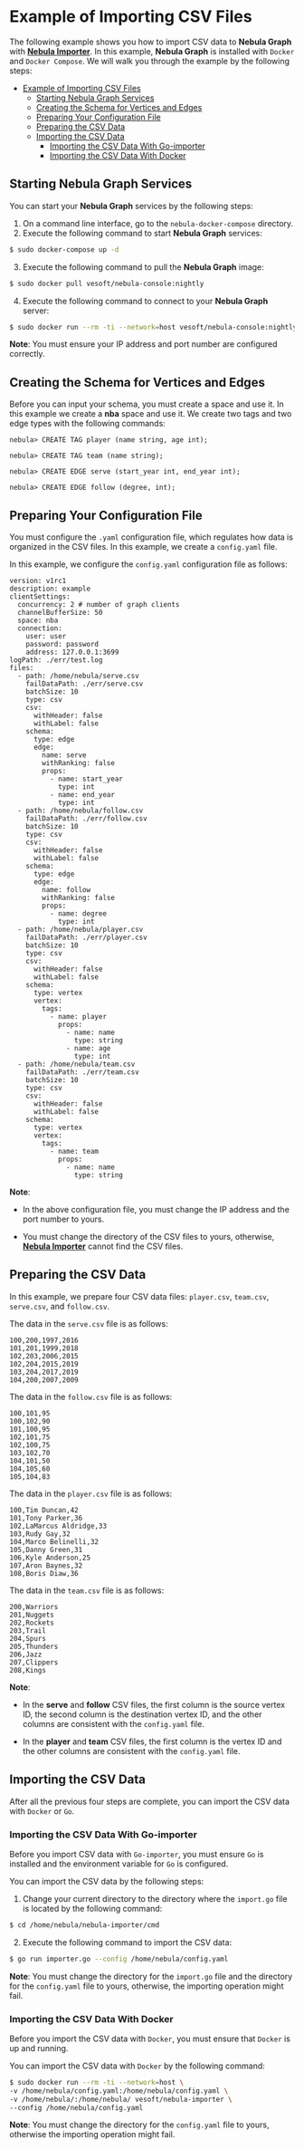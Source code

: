 # Example of Importing CSV Files

The following example shows you how to import CSV data to **Nebula Graph** with [**Nebula Importer**](https://github.com/vesoft-inc/nebula-importer). In this example, **Nebula Graph** is installed with `Docker` and `Docker Compose`. We will walk you through the example by the following steps:

- [Example of Importing CSV Files](#example-of-importing-csv-files)
  - [Starting Nebula Graph Services](#starting-nebula-graph-services)
  - [Creating the Schema for Vertices and Edges](#creating-the-schema-for-vertices-and-edges)
  - [Preparing Your Configuration File](#preparing-your-configuration-file)
  - [Preparing the CSV Data](#preparing-the-csv-data)
  - [Importing the CSV Data](#importing-the-csv-data)
    - [Importing the CSV Data With Go-importer](#importing-the-csv-data-with-go-importer)
    - [Importing the CSV Data With Docker](#importing-the-csv-data-with-docker)

## Starting Nebula Graph Services

You can start your **Nebula Graph** services by the following steps:

1. On a command line interface, go to the `nebula-docker-compose` directory.
2. Execute the following command to start **Nebula Graph** services:

```bash
$ sudo docker-compose up -d
```

3. Execute the following command to pull the **Nebula Graph** image:

```bash
$ sudo docker pull vesoft/nebula-console:nightly
```

4. Execute the following command to connect to your **Nebula Graph** server:

```bash
$ sudo docker run --rm -ti --network=host vesoft/nebula-console:nightly --addr=127.0.0.1 --port=3699
```

**Note**: You must ensure your IP address and port number are configured correctly.

## Creating the Schema for Vertices and Edges

Before you can input your schema, you must create a space and use it. In this example we create a **nba** space and use it. We create two tags and two edge types with the following commands:

```ngql
nebula> CREATE TAG player (name string, age int);

nebula> CREATE TAG team (name string);

nebula> CREATE EDGE serve (start_year int, end_year int);

nebula> CREATE EDGE follow (degree, int);
```

## Preparing Your Configuration File

You must configure the `.yaml` configuration file, which regulates how data is organized in the CSV files. In this example, we create a `config.yaml` file.

In this example, we configure the `config.yaml` configuration file as follows:

```ngql
version: v1rc1
description: example
clientSettings:
  concurrency: 2 # number of graph clients
  channelBufferSize: 50
  space: nba
  connection:
    user: user
    password: password
    address: 127.0.0.1:3699
logPath: ./err/test.log
files:
  - path: /home/nebula/serve.csv
    failDataPath: ./err/serve.csv
    batchSize: 10
    type: csv
    csv:
      withHeader: false
      withLabel: false
    schema:
      type: edge
      edge:
        name: serve
        withRanking: false
        props:
          - name: start_year
            type: int
          - name: end_year
            type: int
  - path: /home/nebula/follow.csv
    failDataPath: ./err/follow.csv
    batchSize: 10
    type: csv
    csv:
      withHeader: false
      withLabel: false
    schema:
      type: edge
      edge:
        name: follow
        withRanking: false
        props:
          - name: degree
            type: int
  - path: /home/nebula/player.csv
    failDataPath: ./err/player.csv
    batchSize: 10
    type: csv
    csv:
      withHeader: false
      withLabel: false
    schema:
      type: vertex
      vertex:
        tags:
          - name: player
            props:
              - name: name
                type: string
              - name: age
                type: int
  - path: /home/nebula/team.csv
    failDataPath: ./err/team.csv
    batchSize: 10
    type: csv
    csv:
      withHeader: false
      withLabel: false
    schema:
      type: vertex
      vertex:
        tags:
          - name: team
            props:
              - name: name
                type: string

```

**Note**:

* In the above configuration file, you must change the IP address and the port number to yours.

* You must change the directory of the CSV files to yours, otherwise, [**Nebula Importer**](https://github.com/vesoft-inc/nebula-importer) cannot find the CSV files.

## Preparing the CSV Data

In this example, we prepare four CSV data files: `player.csv`, `team.csv`, `serve.csv`, and `follow.csv`.

The data in the `serve.csv` file is as follows:

```csv
100,200,1997,2016
101,201,1999,2018
102,203,2006,2015
102,204,2015,2019
103,204,2017,2019
104,200,2007,2009
```

The data in the `follow.csv` file is as follows:

```csv
100,101,95
100,102,90
101,100,95
102,101,75
102,100,75
103,102,70
104,101,50
104,105,60
105,104,83
```

The data in the `player.csv` file is as follows:

```csv
100,Tim Duncan,42
101,Tony Parker,36
102,LaMarcus Aldridge,33
103,Rudy Gay,32
104,Marco Belinelli,32
105,Danny Green,31
106,Kyle Anderson,25
107,Aron Baynes,32
108,Boris Diaw,36
```

The data in the `team.csv` file is as follows:

```csv
200,Warriors
201,Nuggets
202,Rockets
203,Trail
204,Spurs
205,Thunders
206,Jazz
207,Clippers
208,Kings
```

**Note**:

* In the **serve** and **follow** CSV files, the first column is the source vertex ID, the second column is the destination vertex ID, and the other columns are consistent with the `config.yaml` file.

* In the **player** and **team** CSV files, the first column is the vertex ID and the other columns are consistent with the `config.yaml` file.

## Importing the CSV Data

After all the previous four steps are complete, you can import the CSV data with `Docker` or `Go`.

### Importing the CSV Data With Go-importer

Before you import CSV data with `Go-importer`, you must ensure `Go` is installed and the environment variable for `Go` is configured.

You can import the CSV data by the following steps:

1. Change your current directory to the directory where the `import.go` file is located by the following command:

```bash
$ cd /home/nebula/nebula-importer/cmd
```

2. Execute the following command to import the CSV data:

```bash
$ go run importer.go --config /home/nebula/config.yaml
```

**Note**: You must change the directory for the `import.go` file and the directory for the `config.yaml` file to yours, otherwise, the importing operation might fail.

### Importing the CSV Data With Docker

Before you import the CSV data with `Docker`, you must ensure that `Docker` is up and running.

You can import the CSV data with `Docker` by the following command:

```bash
$ sudo docker run --rm -ti --network=host \
-v /home/nebula/config.yaml:/home/nebula/config.yaml \
-v /home/nebula/:/home/nebula/ vesoft/nebula-importer \
--config /home/nebula/config.yaml
```

**Note**: You must change the directory for the `config.yaml` file to yours, otherwise the importing operation might fail.
